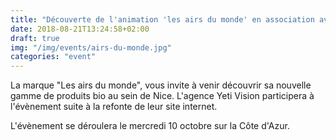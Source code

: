 ```yaml
---
title: "Découverte de l'animation 'les airs du monde' en association avec Yeti Vision"
date: 2018-08-21T13:24:58+02:00
draft: true
img: "/img/events/airs-du-monde.jpg"
categories: "event"
---
```


La marque "Les airs du monde", vous invite à venir découvrir sa nouvelle gamme de produits bio au sein de Nice.
L'agence Yeti Vision participera à l'évènement suite à la refonte de leur site internet.

L'évènement se déroulera le mercredi 10 octobre sur la Côte d'Azur.